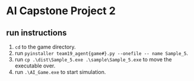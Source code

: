 # AI Capstone Project 2

## run instructions

1. `cd` to the game directory.
2. run `pyinstaller team19_agent{game#}.py --onefile -- name Sample_5`.
3. run `cp .\dist\Sample_5.exe .\sample\Sample_5.exe` to move the executable over.
4. run `.\AI_Game.exe` to start simulation.